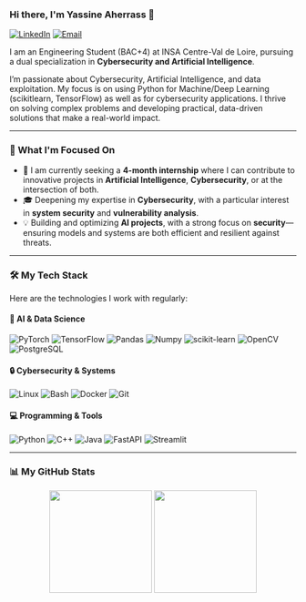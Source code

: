 ### Hi there, I'm Yassine Aherrass 👋

[![LinkedIn](https://img.shields.io/badge/LinkedIn-Yassine%20Aherrass-0077B5?style=flat&logo=linkedin)](https://linkedin.com/in/yassine-aherrass)
[![Email](https://img.shields.io/badge/Email-yassine.aherrass@insa--cvl.fr-D14836?style=flat&logo=gmail)](mailto:yassine.aherrass@insa-cvl.fr)

I am an Engineering Student (BAC+4) at INSA Centre-Val de Loire, pursuing a dual specialization in **Cybersecurity and Artificial Intelligence**.

I’m passionate about Cybersecurity, Artificial Intelligence, and data exploitation. My focus is on using Python for Machine/Deep Learning (scikitlearn, TensorFlow) as well as for cybersecurity applications. I thrive on solving complex problems and developing practical, data-driven solutions that make a real-world impact.

---

### 🚀 What I'm Focused On

* 🌱 I am currently seeking a **4-month internship** where I can contribute to innovative projects in **Artificial Intelligence**, **Cybersecurity**, or at the intersection of both.
* 🎓 Deepening my expertise in **Cybersecurity**, with a particular interest in **system security** and **vulnerability analysis**.
* 💡 Building and optimizing **AI projects**, with a strong focus on **security**—ensuring models and systems are both efficient and resilient against threats.

---

### 🛠️ My Tech Stack

Here are the technologies I work with regularly:

#### 🤖 AI & Data Science
![PyTorch](https://img.shields.io/badge/PyTorch-EE4C2C?style=for-the-badge&logo=pytorch&logoColor=white)
![TensorFlow](https://img.shields.io/badge/TensorFlow-FF6F00?style=for-the-badge&logo=tensorflow&logoColor=white)
![Pandas](https://img.shields.io/badge/Pandas-150458?style=for-the-badge&logo=pandas&logoColor=white)
![Numpy](https://img.shields.io/badge/Numpy-013243?style=for-the-badge&logo=numpy&logoColor=white)
![scikit-learn](https://img.shields.io/badge/scikit--learn-F7931E?style=for-the-badge&logo=scikit-learn&logoColor=white)
![OpenCV](https://img.shields.io/badge/OpenCV-5C3EE8?style=for-the-badge&logo=opencv&logoColor=white)
![PostgreSQL](https://img.shields.io/badge/PostgreSQL-336791?style=for-the-badge&logo=postgresql&logoColor=white)

#### 🔒 Cybersecurity & Systems
![Linux](https://img.shields.io/badge/Linux-FCC624?style=for-the-badge&logo=linux&logoColor=black)
![Bash](https://img.shields.io/badge/Bash-4EAA25?style=for-the-badge&logo=gnu-bash&logoColor=white)
![Docker](https://img.shields.io/badge/Docker-2496ED?style=for-the-badge&logo=docker&logoColor=white)
![Git](https://img.shields.io/badge/GIT-E44C30?style=for-the-badge&logo=git&logoColor=white)

#### 💻 Programming & Tools
![Python](https://img.shields.io/badge/Python-3776AB?style=for-the-badge&logo=python&logoColor=white)
![C++](https://img.shields.io/badge/C%2B%2B-00599C?style=for-the-badge&logo=c%2B%2B&logoColor=white)
![Java](https://img.shields.io/badge/Java-ED8B00?style=for-the-badge&logo=openjdk&logoColor=white)
![FastAPI](https://img.shields.io/badge/FastAPI-009688?style=for-the-badge&logo=fastapi&logoColor=white)
![Streamlit](https://img.shields.io/badge/Streamlit-FF4B4B?style=for-the-badge&logo=streamlit&logoColor=white)

---

### 📊 My GitHub Stats

<p align="center">
  <img height="180em" src="https://github-readme-stats.vercel.app/api?username=Hex-atom&show_icons=true&theme=dracula&include_all_commits=true&count_private=true"/>
  <img height="180em" src="https://github-readme-stats.vercel.app/api/top-langs/?username=Hex-atom&layout=compact&langs_count=6&theme=dracula"/>
</p>
